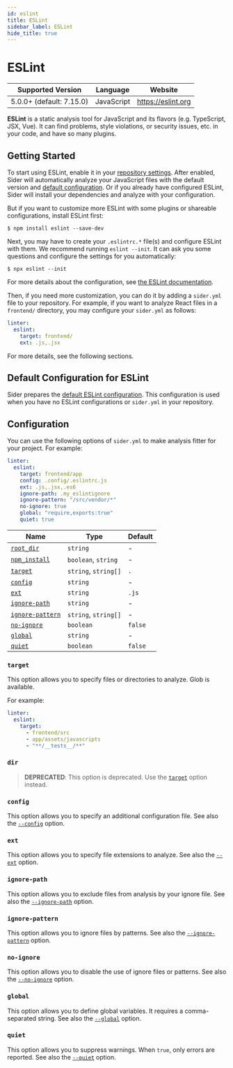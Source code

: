 ```yaml
---
id: eslint
title: ESLint
sidebar_label: ESLint
hide_title: true
---
```


# ESLint

| Supported Version        | Language   | Website            |
| ------------------------ | ---------- | ------------------ |
| 5.0.0+ (default: 7.15.0) | JavaScript | https://eslint.org |

**ESLint** is a static analysis tool for JavaScript and its flavors (e.g. TypeScript, JSX, Vue).
It can find problems, style violations, or security issues, etc. in your code, and have so many plugins.

## Getting Started

To start using ESLint, enable it in your [repository settings](../../getting-started/repository-settings.md).
After enabled, Sider will automatically analyze your JavaScript files with the default version and [default configuration](#default-configuration-for-eslint). Or if you already have configured ESLint, Sider will install your dependencies and analyze with your configuration.

But if you want to customize more ESLint with some plugins or shareable configurations, install ESLint first:

```console
$ npm install eslint --save-dev
```

Next, you may have to create your `.eslintrc.*` file(s) and configure ESLint with them. We recommend running `eslint --init`. It can ask you some questions and configure the settings for you automatically:

```console
$ npx eslint --init
```

For more details about the configuration, see [the ESLint documentation](https://eslint.org/docs/user-guide/getting-started).

Then, if you need more customization, you can do it by adding a `sider.yml` file to your repository. For example, if you want to analyze React files in a `frontend/` directory, you may configure your `sider.yml` as follows:

```yaml
linter:
  eslint:
    target: frontend/
    ext: .js,.jsx
```

For more details, see the following sections.

## Default Configuration for ESLint

Sider prepares the [default ESLint configuration](https://github.com/sider/runners/blob/master/images/eslint/sider_eslintrc.yml).
This configuration is used when you have no ESLint configurations or `sider.yml` in your repository.

## Configuration

You can use the following options of `sider.yml` to make analysis fitter for your project. For example:

```yaml
linter:
  eslint:
    target: frontend/app
    config: .config/.eslintrc.js
    ext: .js,.jsx,.es6
    ignore-path: .my_eslintignore
    ignore-pattern: "/src/vendor/*"
    no-ignore: true
    global: "require,exports:true"
    quiet: true
```

| Name                                                                                        | Type                 | Default |
| ------------------------------------------------------------------------------------------- | -------------------- | ------- |
| [`root_dir`](../../getting-started/custom-configuration.md#linteranalyzer_idroot_dir)       | `string`             | -       |
| [`npm_install`](../../getting-started/custom-configuration.md#linteranalyzer_idnpm_install) | `boolean`, `string`  | -       |
| [`target`](#target)                                                                         | `string`, `string[]` | `.`     |
| [`config`](#config)                                                                         | `string`             | -       |
| [`ext`](#ext)                                                                               | `string`             | `.js`   |
| [`ignore-path`](#ignore-path)                                                               | `string`             | -       |
| [`ignore-pattern`](#ignore-pattern)                                                         | `string`, `string[]` | -       |
| [`no-ignore`](#no-ignore)                                                                   | `boolean`            | `false` |
| [`global`](#global)                                                                         | `string`             | -       |
| [`quiet`](#quiet)                                                                           | `boolean`            | `false` |

### `target`

This option allows you to specify files or directories to analyze. Glob is available.

For example:

```yaml
linter:
  eslint:
    target:
      - frontend/src
      - app/assets/javascripts
      - "**/__tests__/**"
```

### `dir`

> **DEPRECATED**: This option is deprecated. Use the [`target`](#target) option instead.

### `config`

This option allows you to specify an additional configuration file.
See also the [`--config`](https://eslint.org/docs/user-guide/command-line-interface#c-config) option.

### `ext`

This option allows you to specify file extensions to analyze.
See also the [`--ext`](https://eslint.org/docs/user-guide/command-line-interface#ext) option.

### `ignore-path`

This option allows you to exclude files from analysis by your ignore file.
See also the [`--ignore-path`](https://eslint.org/docs/user-guide/command-line-interface#ignore-path) option.

### `ignore-pattern`

This option allows you to ignore files by patterns.
See also the [`--ignore-pattern`](https://eslint.org/docs/user-guide/command-line-interface#ignore-pattern) option.

### `no-ignore`

This option allows you to disable the use of ignore files or patterns.
See also the [`--no-ignore`](https://eslint.org/docs/user-guide/command-line-interface#no-ignore) option.

### `global`

This option allows you to define global variables. It requires a comma-separated string.
See also the [`--global`](https://eslint.org/docs/user-guide/command-line-interface#global) option.

### `quiet`

This option allows you to suppress warnings. When `true`, only errors are reported.
See also the [`--quiet`](https://eslint.org/docs/user-guide/command-line-interface#quiet) option.

